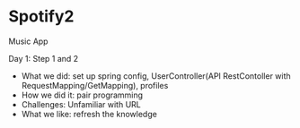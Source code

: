 # Spotify2
Music App

Day 1: Step 1 and 2

- What we did: set up spring config, UserController(API RestContoller with RequestMapping/GetMapping), profiles
- How we did it: pair programming
- Challenges: Unfamiliar with URL
- What we like: refresh the knowledge
